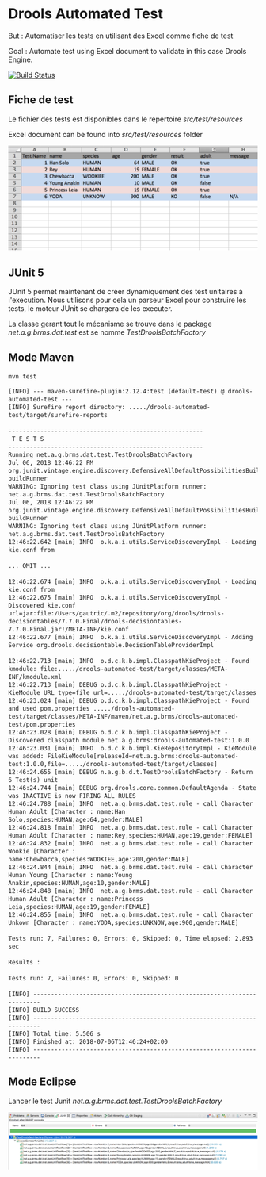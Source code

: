 # Drools Automated Test

But : Automatiser les tests en utilisant des Excel comme fiche de test

Goal : Automate test using Excel document to validate in this case Drools Engine.

[![Build Status](https://travis-ci.org/gautric/DroolsAutomatedTest.svg?branch=master)](https://travis-ci.org/gautric/DroolsAutomatedTest)

## Fiche de test

Le fichier des tests est disponibles dans le repertoire _src/test/resources_

Excel document can be found into _src/test/resources_ folder

![Image du fichier Excel](img/excel.png?raw=true)

## JUnit 5

JUnit 5 permet maintenant de créer dynamiquement des test unitaires à l'execution.
Nous utilisons pour cela un parseur Excel pour construire les tests, le moteur JUnit se chargera de les executer.

La classe gerant tout le mécanisme se trouve dans le package _net.a.g.brms.dat.test_ est se nomme _TestDroolsBatchFactory_

## Mode Maven

```
mvn test
```

```
[INFO] --- maven-surefire-plugin:2.12.4:test (default-test) @ drools-automated-test ---
[INFO] Surefire report directory: ...../drools-automated-test/target/surefire-reports

-------------------------------------------------------
 T E S T S
-------------------------------------------------------
Running net.a.g.brms.dat.test.TestDroolsBatchFactory
Jul 06, 2018 12:46:22 PM org.junit.vintage.engine.discovery.DefensiveAllDefaultPossibilitiesBuilder$DefensiveAnnotatedBuilder buildRunner
WARNING: Ignoring test class using JUnitPlatform runner: net.a.g.brms.dat.test.TestDroolsBatchFactory
Jul 06, 2018 12:46:22 PM org.junit.vintage.engine.discovery.DefensiveAllDefaultPossibilitiesBuilder$DefensiveAnnotatedBuilder buildRunner
WARNING: Ignoring test class using JUnitPlatform runner: net.a.g.brms.dat.test.TestDroolsBatchFactory
12:46:22.642 [main] INFO  o.k.a.i.utils.ServiceDiscoveryImpl - Loading kie.conf from  

... OMIT ...

12:46:22.674 [main] INFO  o.k.a.i.utils.ServiceDiscoveryImpl - Loading kie.conf from  
12:46:22.675 [main] INFO  o.k.a.i.utils.ServiceDiscoveryImpl - Discovered kie.conf url=jar:file:/Users/gautric/.m2/repository/org/drools/drools-decisiontables/7.7.0.Final/drools-decisiontables-7.7.0.Final.jar!/META-INF/kie.conf
12:46:22.677 [main] INFO  o.k.a.i.utils.ServiceDiscoveryImpl - Adding Service org.drools.decisiontable.DecisionTableProviderImpl

12:46:22.713 [main] INFO  o.d.c.k.b.impl.ClasspathKieProject - Found kmodule: file:...../drools-automated-test/target/classes/META-INF/kmodule.xml
12:46:22.713 [main] DEBUG o.d.c.k.b.impl.ClasspathKieProject - KieModule URL type=file url=...../drools-automated-test/target/classes
12:46:23.024 [main] DEBUG o.d.c.k.b.impl.ClasspathKieProject - Found and used pom.properties ...../drools-automated-test/target/classes/META-INF/maven/net.a.g.brms/drools-automated-test/pom.properties
12:46:23.028 [main] DEBUG o.d.c.k.b.impl.ClasspathKieProject - Discovered classpath module net.a.g.brms:drools-automated-test:1.0.0
12:46:23.031 [main] INFO  o.d.c.k.b.impl.KieRepositoryImpl - KieModule was added: FileKieModule[releaseId=net.a.g.brms:drools-automated-test:1.0.0,file=...../drools-automated-test/target/classes]
12:46:24.655 [main] DEBUG n.a.g.b.d.t.TestDroolsBatchFactory - Return 6 Test(s) unit
12:46:24.744 [main] DEBUG org.drools.core.common.DefaultAgenda - State was INACTIVE is now FIRING_ALL_RULES
12:46:24.788 [main] INFO  net.a.g.brms.dat.test.rule - call Character Human Adult [Character : name:Han Solo,species:HUMAN,age:64,gender:MALE]
12:46:24.818 [main] INFO  net.a.g.brms.dat.test.rule - call Character Human Adult [Character : name:Rey,species:HUMAN,age:19,gender:FEMALE]
12:46:24.832 [main] INFO  net.a.g.brms.dat.test.rule - call Character Wookie [Character : name:Chewbacca,species:WOOKIEE,age:200,gender:MALE]
12:46:24.844 [main] INFO  net.a.g.brms.dat.test.rule - call Character Human Young [Character : name:Young Anakin,species:HUMAN,age:10,gender:MALE]
12:46:24.848 [main] INFO  net.a.g.brms.dat.test.rule - call Character Human Adult [Character : name:Princess Leia,species:HUMAN,age:19,gender:FEMALE]
12:46:24.855 [main] INFO  net.a.g.brms.dat.test.rule - call Character Unkown [Character : name:YODA,species:UNKNOW,age:900,gender:MALE]

Tests run: 7, Failures: 0, Errors: 0, Skipped: 0, Time elapsed: 2.893 sec

Results :

Tests run: 7, Failures: 0, Errors: 0, Skipped: 0

[INFO] ------------------------------------------------------------------------
[INFO] BUILD SUCCESS
[INFO] ------------------------------------------------------------------------
[INFO] Total time: 5.506 s
[INFO] Finished at: 2018-07-06T12:46:24+02:00
[INFO] ------------------------------------------------------------------------
```

## Mode Eclipse

Lancer le test Junit _net.a.g.brms.dat.test.TestDroolsBatchFactory_

![Image execution dans Eclipse](img/eclipse.png?raw=true)
